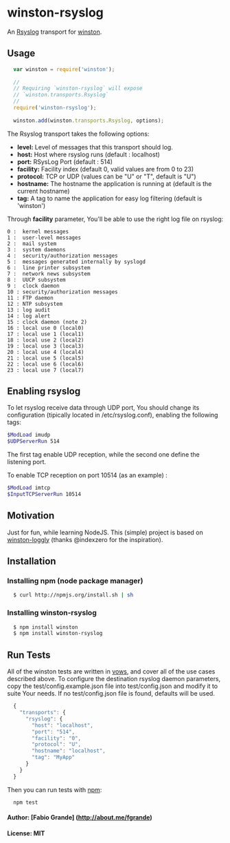 # winston-rsyslog

An [Rsyslog][0] transport for [winston][1].

## Usage
``` js
  var winston = require('winston');
  
  //
  // Requiring `winston-rsyslog` will expose 
  // `winston.transports.Rsyslog`
  //
  require('winston-rsyslog');
  
  winston.add(winston.transports.Rsyslog, options);
```

The Rsyslog transport takes the following options:

* __level:__ Level of messages that this transport should log.
* __host:__ Host where rsyslog runs (default : localhost)
* __port:__ RSysLog Port (default : 514)
* __facility:__ Facility index (default 0, valid values are from 0 to 23)
* __protocol:__ TCP or UDP (values can be "U" or "T", default is "U")
* __hostname:__ The hostname the application is running at (default is the current hostname)
* __tag:__ A tag to name the application for easy log filtering (default is 'winston')

Through __facility__ parameter, You'll be able to use the right log file on rsyslog:

```
0 :  kernel messages
1 :  user-level messages
2 :  mail system
3 :  system daemons
4 :  security/authorization messages
5 :  messages generated internally by syslogd
6 :  line printer subsystem
7 :  network news subsystem
8 :  UUCP subsystem
9 :  clock daemon
10 : security/authorization messages
11 : FTP daemon
12 : NTP subsystem
13 : log audit
14 : log alert
15 : clock daemon (note 2)
16 : local use 0 (local0)
17 : local use 1 (local1)
18 : local use 2 (local2)
19 : local use 3 (local3)
20 : local use 4 (local4)
21 : local use 5 (local5)
22 : local use 6 (local6)
23 : local use 7 (local7)
```

## Enabling rsyslog
To let rsyslog receive data through UDP port, You should change its configuration (tipically located in /etc/rsyslog.conf), enabling the following tags:

``` bash
$ModLoad imudp
$UDPServerRun 514
```

The first tag enable UDP reception, while the second one define the listening port.

To enable TCP reception on port 10514 (as an example) :

``` bash
$ModLoad imtcp
$InputTCPServerRun 10514
```

## Motivation
Just for fun, while learning NodeJS.
This (simple) project is based on [winston-loggly][2] (thanks @indexzero for the inspiration). 

## Installation

### Installing npm (node package manager)

``` bash
  $ curl http://npmjs.org/install.sh | sh
```

### Installing winston-rsyslog

``` bash
  $ npm install winston
  $ npm install winston-rsyslog
```

## Run Tests
All of the winston tests are written in [vows][3], and cover all of the use cases described above. 
To configure the destination rsyslog daemon parameters, copy the test/config.example.json file into test/config.json and modify it to suite Your needs.
If no test/config.json file is found, defaults will be used.

``` js
  {
    "transports": {
      "rsyslog": {
        "host": "localhost",
        "port": "514",
        "facility": "0",
        "protocol": "U",
        "hostname": "localhost",
        "tag": "MyApp"
      }
    } 
  }
```

Then you can run tests with [npm][4]:

```
  npm test
```

#### Author: [Fabio Grande] (http://about.me/fgrande)
#### License: MIT

[0]: http://en.wikipedia.org/wiki/Rsyslog
[1]: https://github.com/flatiron/winston
[2]: https://github.com/indexzero/winston-loggly
[3]: http://vowsjs.org
[4]: http://npmjs.org

